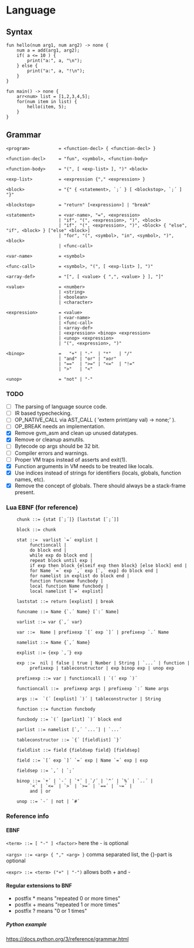 # Language

## Syntax

```
fun hello(num arg1, num arg2) -> none {
    num a = add(arg1, arg2);
    if( a <= 10 ) {
        print("a:", a, "\n");
    } else {
        print("a:", a, "!\n");
    }
}

fun main() -> none {
    arr<num> list = [1,2,3,4,5];
    for(num item in list) {
        hello(item, 5);
    }
}
```

## Grammar

```
<program>           = <function-decl> { <function-decl> }

<function-decl>     = "fun", <symbol>, <function-body>

<function-body>     = "(", [ <exp-list> ], ")" <block>

<exp-list>          = <expression {"," <expression> }

<block>             = "{" { <statement>, `;´ } [ <blockstop>, `;´ ] "}"

<blockstop>         = "return" [<expression>] | "break"

<statement>         = <var-name>, "=", <expression>
                    | "if", "(", <expression>, ")", <block>
                    | "if", "(", <expression>, ")", <block> { "else", "if", <block> } ["else" <block>]
                    | "for", "(", <symbol>, "in", <symbol>, ")", <block>
                    | <func-call>

<var-name>			= <symbol>

<func-call>         = <symbol>, "(", [ <exp-list> ], ")"

<array-def>			= "[", [ <value> { ",", <value> } ], "]"

<value>				= <number>
					| <string>
					| <boolean>
					| <character>

<expression>        = <value>
                    | <var-name>
                    | <func-call>
					| <array-def>
                    | <expression> <binop> <expression>
                    | <unop> <expression>
                    | "(", <expression>, ")"

<binop>             =   "+" | "-"  | "*"   | "/" 
                    | "and" | "or" | "xor"
                    | "=="  | ">=" | "<="  | "!=" 
                    | ">"   | "<"

<unop>              = "not" | "-"

```

### TODO

* [ ] The parsing of language source code.
* [ ] IR based typechecking.
* [ ] OP_NATIVE_CALL via AST_CALL ( 'extern print(any val) -> none;' ).
* [ ] OP_BREAK needs an implementation.
* [X] Remove gvm_asm and clean up unused datatypes.
* [X] Remove or cleanup asmutils.
* [ ] Bytecode op args should be 32 bit.
* [ ] Compiler errors and warnings.
* [ ] Proper VM traps instead of asserts and exit(1).
* [X] Function arguments in VM needs to be treated like locals.
* [X] Use indices instead of strings for identifiers (locals, globals, function names, etc).
* [X] Remove the concept of globals. There should always be a stack-frame present.

### Lua EBNF (for reference)

```
	chunk ::= {stat [`;´]} [laststat [`;´]]

	block ::= chunk

	stat ::=  varlist `=´ explist | 
		 functioncall | 
		 do block end | 
		 while exp do block end | 
		 repeat block until exp | 
		 if exp then block {elseif exp then block} [else block] end | 
		 for Name `=´ exp `,´ exp [`,´ exp] do block end | 
		 for namelist in explist do block end | 
		 function funcname funcbody | 
		 local function Name funcbody | 
		 local namelist [`=´ explist] 

	laststat ::= return [explist] | break

	funcname ::= Name {`.´ Name} [`:´ Name]

	varlist ::= var {`,´ var}

	var ::=  Name | prefixexp `[´ exp `]´ | prefixexp `.´ Name 

	namelist ::= Name {`,´ Name}

	explist ::= {exp `,´} exp

	exp ::=  nil | false | true | Number | String | `...´ | function | 
		 prefixexp | tableconstructor | exp binop exp | unop exp 

	prefixexp ::= var | functioncall | `(´ exp `)´

	functioncall ::=  prefixexp args | prefixexp `:´ Name args 

	args ::=  `(´ [explist] `)´ | tableconstructor | String 

	function ::= function funcbody

	funcbody ::= `(´ [parlist] `)´ block end

	parlist ::= namelist [`,´ `...´] | `...´

	tableconstructor ::= `{´ [fieldlist] `}´

	fieldlist ::= field {fieldsep field} [fieldsep]

	field ::= `[´ exp `]´ `=´ exp | Name `=´ exp | exp

	fieldsep ::= `,´ | `;´

	binop ::= `+´ | `-´ | `*´ | `/´ | `^´ | `%´ | `..´ | 
		 `<´ | `<=´ | `>´ | `>=´ | `==´ | `~=´ | 
		 and | or

	unop ::= `-´ | not | `#´
```
### Reference info

#### EBNF

```<term> ::= [ "-" ] <factor>```
here the - is optional

```<args> ::= <arg> { "," <arg> }```
comma separated list, the {}-part is optional

```<expr> ::= <term> ("+" | "-")``` <expr>
allows both + and -

#### Regular extensions to BNF

- postfix * means "repeated 0 or more times"
- postfix + means "repeated 1 or more times"
- postfix ? means "0 or 1 times"

##### Python example
https://docs.python.org/3/reference/grammar.html


